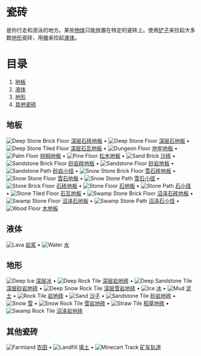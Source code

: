 # 瓷砖
是你行走和游泳的地方。某些[物体](../../../guides/Items/objects.md)只能放置在特定的瓷砖上。使用[铲子](../../../guides/Items/shovel.md)来捡起大多数[地形](../../../guides/Items/terrain.md)瓷砖，用[桶](../../../guides/Items/bucket.md)来捡起[液体](../../../guides/Items/liquids.md)。

# 目录

1. [地板](#floors)
2. [液体](#liquids)
3. [地形](#terrain)
4. [其他瓷砖](#other-tiles)

## 地板

![Deep Stone Brick Floor](../../../images/web/Deep_Stone_Brick_Floor.png) [深层石砖地板](../../../guides/Items/deepstonebrickfloor.md) •
![Deep Stone Floor](../../../images/web/Deep_Stone_Floor.png) [深层石地板](../../../guides/Items/deepstonefloor.md) •
![Deep Stone Tiled Floor](../../../images/web/Deep_Stone_Tiled_Floor.png) [深层石瓦地板](../../../guides/Items/deepstonetiledfloor.md) •
![Dungeon Floor](../../../images/web/Dungeon_Floor.png) [地牢地板](../../../guides/Items/dungeonfloor.md) •
![Palm Floor](../../../images/web/Palm_Floor.png) [棕榈地板](../../../guides/Items/palmfloor.md) •
![Pine Floor](../../../images/web/Pine_Floor.png) [松木地板](../../../guides/Items/pinefloor.md) •
![Sand Brick](../../../images/web/Sand_Brick.png) [沙砖](../../../guides/Items/sandbrick.md) •
![Sandstone Brick Floor](../../../images/web/Sandstone_Brick_Floor.png) [砂岩砖地板](../../../guides/Items/sandstonebrickfloor.md) •
![Sandstone Floor](../../../images/web/Sandstone_Floor.png) [砂岩地板](../../../guides/Items/sandstonefloor.md) •
![Sandstone Path](../../../images/web/Sandstone_Path.png) [砂岩小径](../../../guides/Items/sandstonepath.md) •
![Snow Stone Brick Floor](../../../images/web/Snow_Stone_Brick_Floor.png) [雪石砖地板](../../../guides/Items/snowstonebrickfloor.md) •
![Snow Stone Floor](../../../images/web/Snow_Stone_Floor.png) [雪石地板](../../../guides/Items/snowstonefloor.md) •
![Snow Stone Path](../../../images/web/Snow_Stone_Path.png) [雪石小径](../../../guides/Items/snowstonepath.md) •
![Stone Brick Floor](../../../images/web/Stone_Brick_Floor.png) [石砖地板](../../../guides/Items/stonebrickfloor.md) •
![Stone Floor](../../../images/web/Stone_Floor.png) [石地板](../../../guides/Items/stonefloor.md) •
![Stone Path](../../../images/web/Stone_Path.png) [石小径](../../../guides/Items/stonepath.md) •
![Stone Tiled Floor](../../../images/web/Stone_Tiled_Floor.png) [石瓦地板](../../../guides/Items/stonetiledfloor.md) •
![Swamp Stone Brick Floor](../../../images/web/Swamp_Stone_Brick_Floor.png) [沼泽石砖地板](../../../guides/Items/swampstonebrickfloor.md) •
![Swamp Stone Floor](../../../images/web/Swamp_Stone_Floor.png) [沼泽石地板](../../../guides/Items/swampstonefloor.md) •
![Swamp Stone Path](../../../images/web/Swamp_Stone_Path.png) [沼泽石小径](../../../guides/Items/swampstonepath.md) •
![Wood Floor](../../../images/web/Wood_Floor.png) [木地板](../../../guides/Items/woodfloor.md)

## 液体

![Lava](../../../images/web/Lava.png) [岩浆](../../../guides/Items/lava.md) •
![Water](../../../images/web/Water.png) [水](../../../guides/Items/water.md)

## 地形

![Deep Ice](../../../images/web/Deep_Ice.png) [深层冰](../../../guides/Items/deepice.md) •
![Deep Rock Tile](../../../images/web/Deep_Rock_Tile.png) [深层岩地砖](../../../guides/Items/deeprocktile.md) •
![Deep Sandstone Tile](../../../images/web/Deep_Sandstone_Tile.png) [深层砂岩地砖](../../../guides/Items/deepsandstonetile.md) •
![Deep Snow Rock Tile](../../../images/web/Deep_Snow_Rock_Tile.png) [深层雪岩地砖](../../../guides/Items/deepsnowrocktile.md) •
![Ice](../../../images/web/Ice.png) [冰](../../../guides/Items/ice.md) •
![Mud](../../../images/web/Mud.png) [泥土](../../../guides/Items/mud.md) •
![Rock Tile](../../../images/web/Rock_Tile.png) [岩地砖](../../../guides/Items/rocktile.md) •
![Sand](../../../images/web/Sand.png) [沙子](../../../guides/Items/sand.md) •
![Sandstone Tile](../../../images/web/Sandstone_Tile.png) [砂岩地砖](../../../guides/Items/sandstonetile.md) •
![Snow](../../../images/web/Snow.png) [雪](../../../guides/Items/snow.md) •
![Snow Rock Tile](../../../images/web/Snow_Rock_Tile.png) [雪岩地砖](../../../guides/Items/snowrocktile.md) •
![Straw Tile](../../../images/web/Straw_Tile.png) [稻草地砖](../../../guides/Items/strawtile.md) •
![Swamp Rock Tile](../../../images/web/Swamp_Rock_Tile.png) [沼泽岩地砖](../../../guides/Items/swamprocktile.md)

## 其他瓷砖

![Farmland](../../../images/web/Farmland.png) [农田](../../../guides/Items/farmland.md) •
![Landfill](../../../images/web/Landfill.png) [填土](../../../guides/Items/landfill.md) •
![Minecart Track](../../../images/web/Minecart_Track.png) [矿车轨道](../../../guides/Items/minecarttrack.md)

